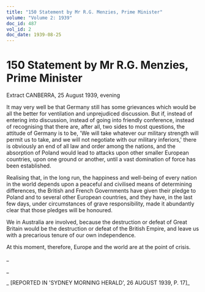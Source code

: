 ```yaml
---
title: "150 Statement by Mr R.G. Menzies, Prime Minister"
volume: "Volume 2: 1939"
doc_id: 487
vol_id: 2
doc_date: 1939-08-25
---
```


# 150 Statement by Mr R.G. Menzies, Prime Minister

Extract CANBERRA, 25 August 1939, evening

It may very well be that Germany still has some grievances which would be all the better for ventilation and unprejudiced discussion. But if, instead of entering into discussion, instead of going into friendly conference, instead of recognising that there are, after all, two sides to most questions, the attitude of Germany is to be, 'We will take whatever our military strength will permit us to take, and we will not negotiate with our military inferiors,' there is obviously an end of all law and order among the nations, and the absorption of Poland would lead to attacks upon other smaller European countries, upon one ground or another, until a vast domination of force has been established.

Realising that, in the long run, the happiness and well-being of every nation in the world depends upon a peaceful and civilised means of determining differences, the British and French Governments have given their pledge to Poland and to several other European countries, and they have, in the last few days, under circumstances of grave responsibility, made it abundantly clear that those pledges will be honoured.

We in Australia are involved, because the destruction or defeat of Great Britain would be the destruction or defeat of the British Empire, and leave us with a precarious tenure of our own independence.

At this moment, therefore, Europe and the world are at the point of crisis.

_

_

_ [REPORTED IN 'SYDNEY MORNING HERALD', 26 AUGUST 1939, P. 17]_
